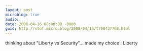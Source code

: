 ```yaml
---
layout: post
microblog: true
audio: 
date: 2008-04-16 00:00:00 -0000
guid: http://xtof.micro.blog/2008/04/16/t790437768.html
---
```

thinking about "Liberty vs Security"... made my choice : Liberty
